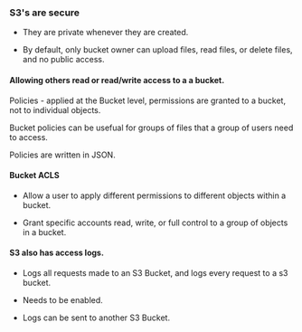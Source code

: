### S3's are secure

- They are private whenever they are created.

- By default, only bucket owner can upload files, read files, or delete files, and no public access.

#### Allowing others read or read/write access to a a bucket.

Policies - applied at the Bucket level, permissions are granted to a bucket, not to individual objects.

Bucket policies can be usefual for groups of files that a group of users need to access.

Policies are written in JSON.

#### Bucket ACLS

- Allow a user to apply different permissions to different objects within a bucket.

- Grant specific accounts read, write, or full control to a group of objects in a bucket.

#### S3 also has access logs.

- Logs all requests made to an S3 Bucket, and logs every request to a s3 bucket.

- Needs to be enabled.

- Logs can be sent to another S3 Bucket.
